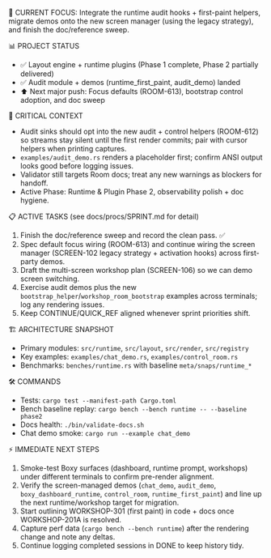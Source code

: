 🎯 CURRENT FOCUS: Integrate the runtime audit hooks + first-paint helpers, migrate demos onto the new screen manager (using the legacy strategy), and finish the doc/reference sweep.

📊 PROJECT STATUS
- ✅ Layout engine + runtime plugins (Phase 1 complete, Phase 2 partially delivered)
- ✅ Audit module + demos (runtime_first_paint, audit_demo) landed
- ⬆️ Next major push: Focus defaults (ROOM-613), bootstrap control adoption, and doc sweep

🚨 CRITICAL CONTEXT
- Audit sinks should opt into the new audit + control helpers (ROOM-612) so streams stay silent until the first render commits; pair with cursor helpers when printing captures.
- `examples/audit_demo.rs` renders a placeholder first; confirm ANSI output looks good before logging issues.
- Validator still targets Room docs; treat any new warnings as blockers for handoff.
- Active Phase: Runtime & Plugin Phase 2, observability polish + doc hygiene.

📋 ACTIVE TASKS (see docs/procs/SPRINT.md for detail)
1. Finish the doc/reference sweep and record the clean pass. ✅
2. Spec default focus wiring (ROOM-613) and continue wiring the screen manager (SCREEN-102 legacy strategy + activation hooks) across first-party demos.
3. Draft the multi-screen workshop plan (SCREEN-106) so we can demo screen switching.
4. Exercise audit demos plus the new `bootstrap_helper`/`workshop_room_bootstrap` examples across terminals; log any rendering issues.
5. Keep CONTINUE/QUICK_REF aligned whenever sprint priorities shift.

🏗️ ARCHITECTURE SNAPSHOT
- Primary modules: `src/runtime`, `src/layout`, `src/render`, `src/registry`
- Key examples: `examples/chat_demo.rs`, `examples/control_room.rs`
- Benchmarks: `benches/runtime.rs` with baseline `meta/snaps/runtime_*`

🛠️ COMMANDS
- Tests: `cargo test --manifest-path Cargo.toml`
- Bench baseline replay: `cargo bench --bench runtime -- --baseline phase2`
- Docs health: `./bin/validate-docs.sh`
- Chat demo smoke: `cargo run --example chat_demo`

⚡ IMMEDIATE NEXT STEPS
1. Smoke-test Boxy surfaces (dashboard, runtime prompt, workshops) under different terminals to confirm pre-render alignment.
2. Verify the screen-managed demos (`chat_demo`, `audit_demo`, `boxy_dashboard_runtime`, `control_room`, `runtime_first_paint`) and line up the next runtime/workshop target for migration.
3. Start outlining WORKSHOP-301 (first paint) in code + docs once WORKSHOP-201A is resolved.
4. Capture perf data (`cargo bench --bench runtime`) after the rendering change and note any deltas.
5. Continue logging completed sessions in DONE to keep history tidy.
